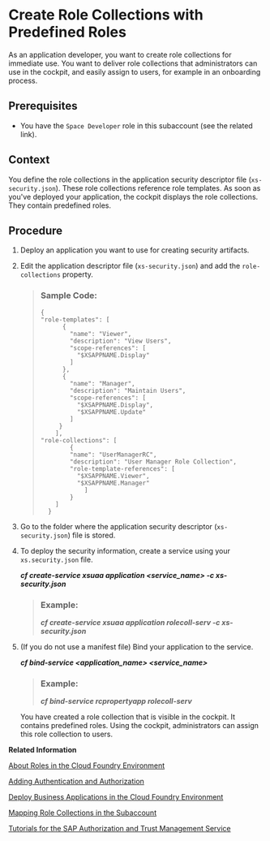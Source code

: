 <!-- loiofe750543788a40b79a49854590ad0b11 -->

# Create Role Collections with Predefined Roles

As an application developer, you want to create role collections for immediate use. You want to deliver role collections that administrators can use in the cockpit, and easily assign to users, for example in an onboarding process.



<a name="loiofe750543788a40b79a49854590ad0b11__prereq_frc_plx_fjb"/>

## Prerequisites

-   You have the `Space Developer` role in this subaccount \(see the related link\).




<a name="loiofe750543788a40b79a49854590ad0b11__context_w53_ybc_h4b"/>

## Context

You define the role collections in the application security descriptor file \(`xs-security.json`\). These role collections reference role templates. As soon as you've deployed your application, the cockpit displays the role collections. They contain predefined roles.



<a name="loiofe750543788a40b79a49854590ad0b11__steps_x53_ybc_h4b"/>

## Procedure

1.  Deploy an application you want to use for creating security artifacts.

2.  Edit the application descriptor file \(`xs-security.json`\) and add the `role-collections` property.

    > ### Sample Code:  
    > ```
    > {
    > "role-templates": [
    >       {
    >         "name": "Viewer",
    >         "description": "View Users",
    >         "scope-references": [
    >           "$XSAPPNAME.Display"
    >         ]
    >       },
    >       {
    >         "name": "Manager",
    >         "description": "Maintain Users",
    >         "scope-references": [
    >           "$XSAPPNAME.Display",
    >           "$XSAPPNAME.Update"
    >         ]
    >      }
    >     ],
    > "role-collections": [
    >         {
    >         "name": "UserManagerRC",
    >         "description": "User Manager Role Collection",
    >         "role-template-references": [
    >           "$XSAPPNAME.Viewer",
    >           "$XSAPPNAME.Manager"
    >             ]
    >         }
    >     ]
    >   }
    > 
    > ```

3.  Go to the folder where the application security descriptor \(`xs-security.json`\) file is stored.

4.  To deploy the security information, create a service using your `xs.security.json` file.

    ***cf create-service xsuaa application <service\_name\> -c xs-security.json***

    > ### Example:  
    > ***cf create-service xsuaa application rolecoll-serv -c xs-security.json***

5.  \(If you do not use a manifest file\) Bind your application to the service.

    ***cf bind-service <application\_name\> <service\_name\>***

    > ### Example:  
    > ***cf bind-service rcpropertyapp rolecoll-serv***

    You have created a role collection that is visible in the cockpit. It contains predefined roles. Using the cockpit, administrators can assign this role collection to users.


**Related Information**  


[About Roles in the Cloud Foundry Environment](../50_administration_and_ops/about-roles-in-the-cloud-foundry-environment-0907638.md "Roles determine which features users can view and access, and which actions they can initiate.")

[Adding Authentication and Authorization](adding-authentication-and-authorization-419ae2e.md "Developers create authorization information for business users in their environment and deploy this information in an application. They make this available to administrators, who complete the authorization setup and assign the authorizations to business users.")

[Deploy Business Applications in the Cloud Foundry Environment](deploy-business-applications-in-the-cloud-foundry-environment-4946ea5.md "When an application for the Cloud Foundry environment resides in a folder on your local machine, you can deploy it and start it by executing the command line interface (CLI) command push. To deploy business applications bundled in a multitarget application archive, you have to use the command deploy-mta.")

[Mapping Role Collections in the Subaccount](../50_administration_and_ops/mapping-role-collections-in-the-subaccount-9e1bf57.md "You have arranged roles in role collections, and now want to assign or map these role collections to business users.")

[Tutorials for the SAP Authorization and Trust Management Service](tutorials-for-the-sap-authorization-and-trust-management-service-902ae80.md "Follow the tutorials below to get familiar with the SAP Authorization and Trust Management service in the Cloud Foundry environment of SAP BTP.")


